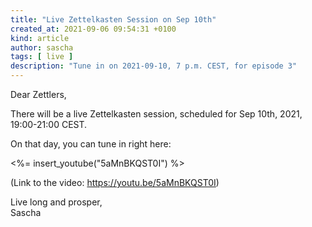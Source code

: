 ```yaml
---
title: "Live Zettelkasten Session on Sep 10th"
created_at: 2021-09-06 09:54:31 +0100
kind: article
author: sascha
tags: [ live ]
description: "Tune in on 2021-09-10, 7 p.m. CEST, for episode 3"
---
```

Dear Zettlers,

There will be a live Zettelkasten session, scheduled for Sep 10th, 2021, 19:00-21:00 CEST.

On that day, you can tune in right here:

<%= insert_youtube("5aMnBKQST0I") %>

(Link to the video: <https://youtu.be/5aMnBKQST0I>)

Live long and prosper,<br>
Sascha
